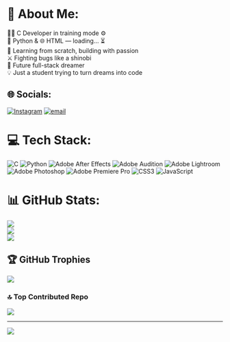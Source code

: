 # 💫 About Me:
👨‍💻 C Developer in training mode ⚙️<br>🐍 Python & 🌐 HTML — loading… ⏳<br>🧠 Learning from scratch, building with passion<br>⚔️ Fighting bugs like a shinobi<br>🚀 Future full-stack dreamer<br>💡 Just a student trying to turn dreams into code


## 🌐 Socials:
[![Instagram](https://img.shields.io/badge/Instagram-%23E4405F.svg?logo=Instagram&logoColor=white)](https://instagram.com/itx_kisu) [![email](https://img.shields.io/badge/Email-D14836?logo=gmail&logoColor=white)](mailto:itxkisu@gmail.com) 

# 💻 Tech Stack:
![C](https://img.shields.io/badge/c-%2300599C.svg?style=for-the-badge&logo=c&logoColor=white) ![Python](https://img.shields.io/badge/python-3670A0?style=for-the-badge&logo=python&logoColor=ffdd54) ![Adobe After Effects](https://img.shields.io/badge/Adobe%20After%20Effects-9999FF.svg?style=for-the-badge&logo=Adobe%20After%20Effects&logoColor=white) ![Adobe Audition](https://img.shields.io/badge/Adobe%20Audition-9999FF.svg?style=for-the-badge&logo=Adobe%20Audition&logoColor=white) ![Adobe Lightroom](https://img.shields.io/badge/Adobe%20Lightroom-31A8FF.svg?style=for-the-badge&logo=Adobe%20Lightroom&logoColor=white) ![Adobe Photoshop](https://img.shields.io/badge/adobe%20photoshop-%2331A8FF.svg?style=for-the-badge&logo=adobe%20photoshop&logoColor=white) ![Adobe Premiere Pro](https://img.shields.io/badge/Adobe%20Premiere%20Pro-9999FF.svg?style=for-the-badge&logo=Adobe%20Premiere%20Pro&logoColor=white) ![CSS3](https://img.shields.io/badge/css3-%231572B6.svg?style=for-the-badge&logo=css3&logoColor=white) ![JavaScript](https://img.shields.io/badge/javascript-%23323330.svg?style=for-the-badge&logo=javascript&logoColor=%23F7DF1E)
# 📊 GitHub Stats:
![](https://github-readme-stats.vercel.app/api?username=QuantumSenpai&theme=dark&hide_border=false&include_all_commits=false&count_private=false)<br/>
![](https://nirzak-streak-stats.vercel.app/?user=QuantumSenpai&theme=dark&hide_border=false)<br/>
![](https://github-readme-stats.vercel.app/api/top-langs/?username=QuantumSenpai&theme=dark&hide_border=false&include_all_commits=false&count_private=false&layout=compact)

## 🏆 GitHub Trophies
![](https://github-profile-trophy.vercel.app/?username=QuantumSenpai&theme=radical&no-frame=false&no-bg=true&margin-w=4)

### 🔝 Top Contributed Repo
![](https://github-contributor-stats.vercel.app/api?username=QuantumSenpai&limit=5&theme=dark&combine_all_yearly_contributions=true)

---
[![](https://visitcount.itsvg.in/api?id=QuantumSenpai&icon=0&color=0)](https://visitcount.itsvg.in)

<!-- Proudly created with GPRM ( https://gprm.itsvg.in ) -->
